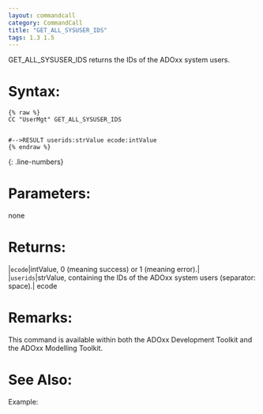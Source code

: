 ```yaml
---
layout: commandcall
category: CommandCall
title: "GET_ALL_SYSUSER_IDS"
tags: 1.3 1.5
---
```


GET_ALL_SYSUSER_IDS returns the IDs of the ADOxx system users.

# Syntax:  

```adoscript
{% raw %}
CC "UserMgt" GET_ALL_SYSUSER_IDS


#-->RESULT userids:strValue ecode:intValue
{% endraw %}
```
{: .line-numbers}

# Parameters:  

none

# Returns:  

|`ecode`|intValue, 0 (meaning success) or 1 (meaning error).|
|`userids`|strValue, containing the IDs of the ADOxx system users (separator: space).|
ecode

# Remarks:

This command is available within both the ADOxx Development Toolkit and the ADOxx Modelling Toolkit.

# See Also:  



Example:

